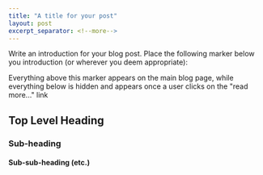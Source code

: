 ```yaml
---
title: "A title for your post"
layout: post
excerpt_separator: <!--more-->
---
```


Write an introduction for your blog post.
Place the following marker below you introduction
(or wherever you deem appropriate):

<!--more-->

Everything above this marker appears on the main blog page,
while everything below is hidden and appears once a user clicks on the
"read more..." link

## Top Level Heading

### Sub-heading

#### Sub-sub-heading (etc.)





